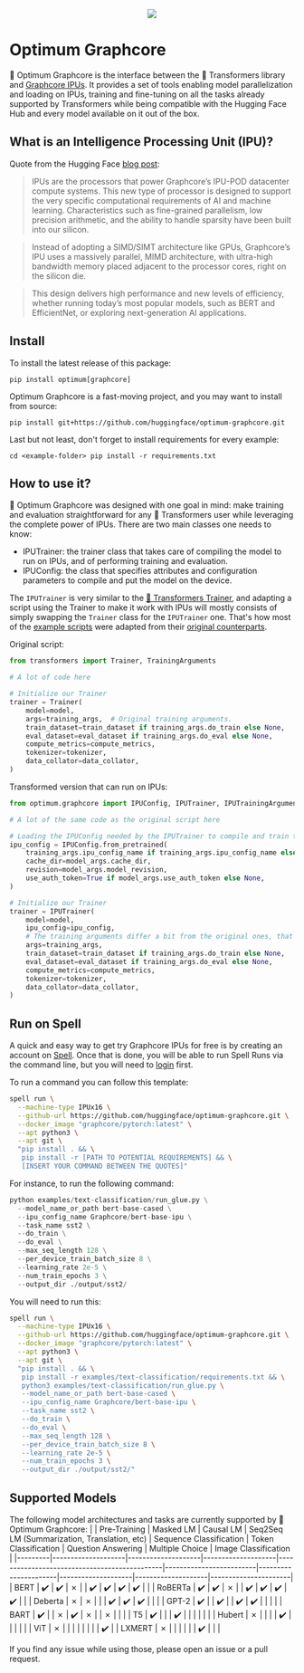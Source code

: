<p align="center">
    <img src="readme_logo.png" />
</p>

# Optimum Graphcore

🤗 Optimum Graphcore is the interface between the 🤗 Transformers library and [Graphcore IPUs](https://www.graphcore.ai/products/ipu).
It provides a set of tools enabling model parallelization and loading on IPUs, training and fine-tuning on all the tasks already supported by Transformers while being compatible with the Hugging Face Hub and every model available on it out of the box.

## What is an Intelligence Processing Unit (IPU)?
Quote from the Hugging Face [blog post](https://huggingface.co/blog/graphcore#what-is-an-intelligence-processing-unit):
>IPUs are the processors that power Graphcore’s IPU-POD datacenter compute systems. This new type of processor is designed to support the very specific computational requirements of AI and machine learning. Characteristics such as fine-grained parallelism, low precision arithmetic, and the ability to handle sparsity have been built into our silicon.

> Instead of adopting a SIMD/SIMT architecture like GPUs, Graphcore’s IPU uses a massively parallel, MIMD architecture, with ultra-high bandwidth memory placed adjacent to the processor cores, right on the silicon die.

> This design delivers high performance and new levels of efficiency, whether running today’s most popular models, such as BERT and EfficientNet, or exploring next-generation AI applications.

## Install
To install the latest release of this package:

`pip install optimum[graphcore]`

Optimum Graphcore is a fast-moving project, and you may want to install from source:

`pip install git+https://github.com/huggingface/optimum-graphcore.git`

Last but not least, don't forget to install requirements for every example:

`cd <example-folder>
pip install -r requirements.txt`

## How to use it?
🤗 Optimum Graphcore was designed with one goal in mind: make training and evaluation straightforward for any 🤗 Transformers user while leveraging the complete power of IPUs.
There are two main classes one needs to know:
- IPUTrainer: the trainer class that takes care of compiling the model to run on IPUs, and of performing training and evaluation.
- IPUConfig: the class that specifies attributes and configuration parameters to compile and put the model on the device.

The `IPUTrainer` is very similar to the [🤗 Transformers Trainer](https://huggingface.co/docs/transformers/main_classes/trainer), and adapting a script using the Trainer to make it work with IPUs will mostly consists of simply swapping the `Trainer` class for the `IPUTrainer` one. That's how most of the [example scripts](https://github.com/huggingface/optimum-graphcore/tree/main/examples) were adapted from their [original counterparts](https://github.com/huggingface/transformers/tree/master/examples/pytorch).

Original script:
```python
from transformers import Trainer, TrainingArguments

# A lot of code here

# Initialize our Trainer
trainer = Trainer(
    model=model,
    args=training_args,  # Original training arguments.
    train_dataset=train_dataset if training_args.do_train else None,
    eval_dataset=eval_dataset if training_args.do_eval else None,
    compute_metrics=compute_metrics,
    tokenizer=tokenizer,
    data_collator=data_collator,
)
```


Transformed version that can run on IPUs:
```python
from optimum.graphcore import IPUConfig, IPUTrainer, IPUTrainingArguments

# A lot of the same code as the original script here

# Loading the IPUConfig needed by the IPUTrainer to compile and train the model on IPUs
ipu_config = IPUConfig.from_pretrained(
    training_args.ipu_config_name if training_args.ipu_config_name else model_args.model_name_or_path,
    cache_dir=model_args.cache_dir,
    revision=model_args.model_revision,
    use_auth_token=True if model_args.use_auth_token else None,
)

# Initialize our Trainer
trainer = IPUTrainer(
    model=model,
    ipu_config=ipu_config,
    # The training arguments differ a bit from the original ones, that is why we use IPUTrainingArguments
    args=training_args,
    train_dataset=train_dataset if training_args.do_train else None,
    eval_dataset=eval_dataset if training_args.do_eval else None,
    compute_metrics=compute_metrics,
    tokenizer=tokenizer,
    data_collator=data_collator,
)
```

## Run on Spell

A quick and easy way to get try Graphcore IPUs for free is by creating an account on [Spell](https://spell.ml/graphcore). Once that is done, you will be able to run Spell Runs via the command line, but you will need to [login](https://spell.ml/docs/quickstart/#logging-in) first.

<!-- TODO: insert that once Spell Run links work => either via a link (that you can find on multiple examples and model cards) or via the command line (you will need to [login](https://spell.ml/docs/quickstart/#logging-in) first). -->

To run a command you can follow this template:

```bash
spell run \
  --machine-type IPUx16 \
  --github-url https://github.com/huggingface/optimum-graphcore.git \
  --docker_image "graphcore/pytorch:latest" \
  --apt python3 \
  --apt git \
  "pip install . && \
   pip install -r [PATH TO POTENTIAL REQUIREMENTS] && \
   [INSERT YOUR COMMAND BETWEEN THE QUOTES]"
```

For instance, to run the following command:

```python
python examples/text-classification/run_glue.py \
  --model_name_or_path bert-base-cased \
  --ipu_config_name Graphcore/bert-base-ipu \
  --task_name sst2 \
  --do_train \
  --do_eval \
  --max_seq_length 128 \
  --per_device_train_batch_size 8 \
  --learning_rate 2e-5 \
  --num_train_epochs 3 \
  --output_dir ./output/sst2/
```

You will need to run this:
```bash
spell run \
  --machine-type IPUx16 \
  --github-url https://github.com/huggingface/optimum-graphcore.git \
  --docker_image "graphcore/pytorch:latest" \
  --apt python3 \
  --apt git \
  "pip install . && \
   pip install -r examples/text-classification/requirements.txt && \
   python3 examples/text-classification/run_glue.py \
   --model_name_or_path bert-base-cased \
   --ipu_config_name Graphcore/bert-base-ipu \
   --task_name sst2 \
   --do_train \
   --do_eval \
   --max_seq_length 128 \
   --per_device_train_batch_size 8 \
   --learning_rate 2e-5 \
   --num_train_epochs 3 \
   --output_dir ./output/sst2/"
```

## Supported Models
The following model architectures and tasks are currently supported by 🤗 Optimum Graphcore:
|         | Pre-Training       | Masked LM          | Causal LM          | Seq2Seq LM (Summarization, Translation, etc) | Sequence Classification | Token Classification | Question Answering | Multiple Choice    | Image Classification |
|---------|--------------------|--------------------|--------------------|----------------------------------------------|-------------------------|----------------------|--------------------|--------------------|----------------------|
| BERT    | :heavy_check_mark: | :heavy_check_mark: | ✗                  |                                              | :heavy_check_mark:      | :heavy_check_mark:   | :heavy_check_mark: | :heavy_check_mark: |                      |
| RoBERTa | :heavy_check_mark: | :heavy_check_mark: | ✗                  |                                              | :heavy_check_mark:      | :heavy_check_mark:   | :heavy_check_mark: | :heavy_check_mark: |                      |
| Deberta | ✗                  | ✗                  |                    |                                              | :heavy_check_mark:      | :heavy_check_mark:   | :heavy_check_mark: |                    |                      |
| GPT-2   | :heavy_check_mark: |                    | :heavy_check_mark: |                                              | :heavy_check_mark:      | :heavy_check_mark:   |                    |                    |                      |
| BART    | :heavy_check_mark: |                    | ✗                  | :heavy_check_mark:                           | ✗                       |                      | ✗                  |                    |                      |
| T5      | :heavy_check_mark: |                    |                    | :heavy_check_mark:                           |                         |                      |                    |                    |                      |
| Hubert  | ✗                  |                    |                    |                                              | :heavy_check_mark:      |                      |                    |                    |                      |
| ViT     | ✗                  |                    |                    |                                              |                         |                      |                    |                    | :heavy_check_mark:   |
| LXMERT  | ✗                  |                    |                    |                                              |                         |                      | :heavy_check_mark: |                    |                      |


If you find any issue while using those, please open an issue or a pull request.
